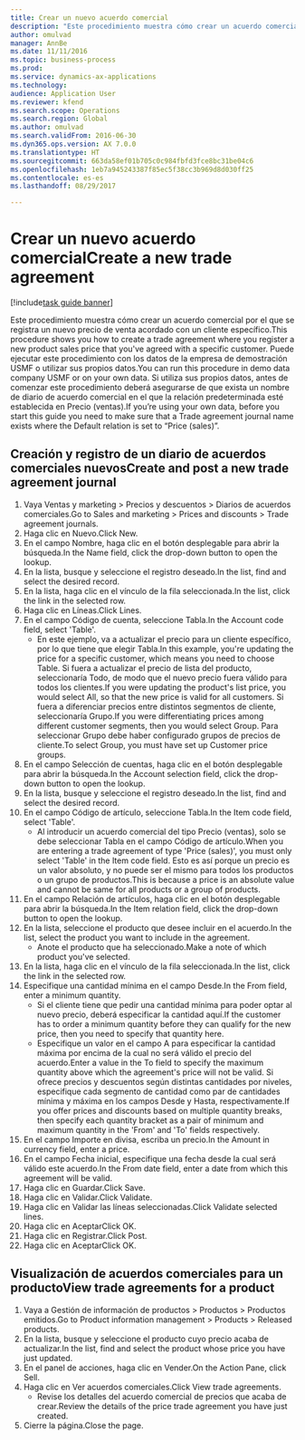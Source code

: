 ```yaml
--- 
title: Crear un nuevo acuerdo comercial
description: "Este procedimiento muestra cómo crear un acuerdo comercial por el que se registra un nuevo precio de venta acordado con un cliente específico."
author: omulvad
manager: AnnBe
ms.date: 11/11/2016
ms.topic: business-process
ms.prod: 
ms.service: dynamics-ax-applications
ms.technology: 
audience: Application User
ms.reviewer: kfend
ms.search.scope: Operations
ms.search.region: Global
ms.author: omulvad
ms.search.validFrom: 2016-06-30
ms.dyn365.ops.version: AX 7.0.0
ms.translationtype: HT
ms.sourcegitcommit: 663da58ef01b705c0c984fbfd3fce8bc31be04c6
ms.openlocfilehash: 1eb7a945243387f85ec5f38cc3b969d8d030ff25
ms.contentlocale: es-es
ms.lasthandoff: 08/29/2017

---
```

# <a name="create-a-new-trade-agreement"></a><span data-ttu-id="e68c2-103">Crear un nuevo acuerdo comercial</span><span class="sxs-lookup"><span data-stu-id="e68c2-103">Create a new trade agreement</span></span>

[!include[task guide banner](../../includes/task-guide-banner.md)]

<span data-ttu-id="e68c2-104">Este procedimiento muestra cómo crear un acuerdo comercial por el que se registra un nuevo precio de venta acordado con un cliente específico.</span><span class="sxs-lookup"><span data-stu-id="e68c2-104">This procedure shows you how to create a trade agreement where you register a new product sales price that you've agreed with a specific customer.</span></span> <span data-ttu-id="e68c2-105">Puede ejecutar este procedimiento con los datos de la empresa de demostración USMF o utilizar sus propios datos.</span><span class="sxs-lookup"><span data-stu-id="e68c2-105">You can run this procedure in demo data company USMF or on your own data.</span></span> <span data-ttu-id="e68c2-106">Si utiliza sus propios datos, antes de comenzar este procedimiento deberá asegurarse de que exista un nombre de diario de acuerdo comercial en el que la relación predeterminada esté establecida en Precio (ventas).</span><span class="sxs-lookup"><span data-stu-id="e68c2-106">If you’re using your own data, before you start this guide you need to make sure that a Trade agreement journal name exists where the Default relation is set to “Price (sales)”.</span></span>


## <a name="create-and-post-a-new-trade-agreement-journal"></a><span data-ttu-id="e68c2-107">Creación y registro de un diario de acuerdos comerciales nuevos</span><span class="sxs-lookup"><span data-stu-id="e68c2-107">Create and post a new trade agreement journal</span></span>
1. <span data-ttu-id="e68c2-108">Vaya Ventas y marketing > Precios y descuentos > Diarios de acuerdos comerciales.</span><span class="sxs-lookup"><span data-stu-id="e68c2-108">Go to Sales and marketing > Prices and discounts > Trade agreement journals.</span></span>
2. <span data-ttu-id="e68c2-109">Haga clic en Nuevo.</span><span class="sxs-lookup"><span data-stu-id="e68c2-109">Click New.</span></span>
3. <span data-ttu-id="e68c2-110">En el campo Nombre, haga clic en el botón desplegable para abrir la búsqueda.</span><span class="sxs-lookup"><span data-stu-id="e68c2-110">In the Name field, click the drop-down button to open the lookup.</span></span>
4. <span data-ttu-id="e68c2-111">En la lista, busque y seleccione el registro deseado.</span><span class="sxs-lookup"><span data-stu-id="e68c2-111">In the list, find and select the desired record.</span></span>
5. <span data-ttu-id="e68c2-112">En la lista, haga clic en el vínculo de la fila seleccionada.</span><span class="sxs-lookup"><span data-stu-id="e68c2-112">In the list, click the link in the selected row.</span></span>
6. <span data-ttu-id="e68c2-113">Haga clic en Líneas.</span><span class="sxs-lookup"><span data-stu-id="e68c2-113">Click Lines.</span></span>
7. <span data-ttu-id="e68c2-114">En el campo Código de cuenta, seleccione Tabla.</span><span class="sxs-lookup"><span data-stu-id="e68c2-114">In the Account code field, select 'Table'.</span></span>
    * <span data-ttu-id="e68c2-115">En este ejemplo, va a actualizar el precio para un cliente específico, por lo que tiene que elegir Tabla.</span><span class="sxs-lookup"><span data-stu-id="e68c2-115">In this example, you're updating the price for a specific customer, which means you need to choose Table.</span></span> <span data-ttu-id="e68c2-116">Si fuera a actualizar el precio de lista del producto, seleccionaría Todo, de modo que el nuevo precio fuera válido para todos los clientes.</span><span class="sxs-lookup"><span data-stu-id="e68c2-116">If you were updating the product's list price, you would select All, so that the new price is valid for all customers.</span></span> <span data-ttu-id="e68c2-117">Si fuera a diferenciar precios entre distintos segmentos de cliente, seleccionaría Grupo.</span><span class="sxs-lookup"><span data-stu-id="e68c2-117">If you were differentiating prices among different customer segments, then you would select Group.</span></span> <span data-ttu-id="e68c2-118">Para seleccionar Grupo debe haber configurado grupos de precios de cliente.</span><span class="sxs-lookup"><span data-stu-id="e68c2-118">To select Group, you must have set up Customer price groups.</span></span>  
8. <span data-ttu-id="e68c2-119">En el campo Selección de cuentas, haga clic en el botón desplegable para abrir la búsqueda.</span><span class="sxs-lookup"><span data-stu-id="e68c2-119">In the Account selection field, click the drop-down button to open the lookup.</span></span>
9. <span data-ttu-id="e68c2-120">En la lista, busque y seleccione el registro deseado.</span><span class="sxs-lookup"><span data-stu-id="e68c2-120">In the list, find and select the desired record.</span></span>
10. <span data-ttu-id="e68c2-121">En el campo Código de artículo, seleccione Tabla.</span><span class="sxs-lookup"><span data-stu-id="e68c2-121">In the Item code field, select 'Table'.</span></span>
    * <span data-ttu-id="e68c2-122">Al introducir un acuerdo comercial del tipo Precio (ventas), solo se debe seleccionar Tabla en el campo Código de artículo.</span><span class="sxs-lookup"><span data-stu-id="e68c2-122">When you are entering a trade agreement of type 'Price (sales)', you must only select 'Table' in the Item code field.</span></span> <span data-ttu-id="e68c2-123">Esto es así porque un precio es un valor absoluto, y no puede ser el mismo para todos los productos o un grupo de productos.</span><span class="sxs-lookup"><span data-stu-id="e68c2-123">This is because a price is an absolute value and cannot be same for all products or a group of products.</span></span>  
11. <span data-ttu-id="e68c2-124">En el campo Relación de artículos, haga clic en el botón desplegable para abrir la búsqueda.</span><span class="sxs-lookup"><span data-stu-id="e68c2-124">In the Item relation field, click the drop-down button to open the lookup.</span></span>
12. <span data-ttu-id="e68c2-125">En la lista, seleccione el producto que desee incluir en el acuerdo.</span><span class="sxs-lookup"><span data-stu-id="e68c2-125">In the list, select the product you want to include in the agreement.</span></span>
    * <span data-ttu-id="e68c2-126">Anote el producto que ha seleccionado.</span><span class="sxs-lookup"><span data-stu-id="e68c2-126">Make a note of which product you've selected.</span></span>  
13. <span data-ttu-id="e68c2-127">En la lista, haga clic en el vínculo de la fila seleccionada.</span><span class="sxs-lookup"><span data-stu-id="e68c2-127">In the list, click the link in the selected row.</span></span>
14. <span data-ttu-id="e68c2-128">Especifique una cantidad mínima en el campo Desde.</span><span class="sxs-lookup"><span data-stu-id="e68c2-128">In the From field, enter a minimum quantity.</span></span>
    * <span data-ttu-id="e68c2-129">Si el cliente tiene que pedir una cantidad mínima para poder optar al nuevo precio, deberá especificar la cantidad aquí.</span><span class="sxs-lookup"><span data-stu-id="e68c2-129">If the customer has to order a minimum quantity  before they can qualify for the new price, then you need to specify that quantity here.</span></span>  
    * <span data-ttu-id="e68c2-130">Especifique un valor en el campo A para especificar la cantidad máxima por encima de la cual no será válido el precio del acuerdo.</span><span class="sxs-lookup"><span data-stu-id="e68c2-130">Enter a value in the To field to specify the maximum quantity above which the agreement's price will not be valid.</span></span> <span data-ttu-id="e68c2-131">Si ofrece precios y descuentos según distintas cantidades por niveles, especifique cada segmento de cantidad como par de cantidades mínima y máxima en los campos Desde y Hasta, respectivamente.</span><span class="sxs-lookup"><span data-stu-id="e68c2-131">If you offer prices and discounts based on multiple quantity breaks, then specify each quantity bracket as a pair of minimum and maximum quantity in the 'From' and 'To' fields respectively.</span></span>  
15. <span data-ttu-id="e68c2-132">En el campo Importe en divisa, escriba un precio.</span><span class="sxs-lookup"><span data-stu-id="e68c2-132">In the Amount in currency field, enter a price.</span></span>
16. <span data-ttu-id="e68c2-133">En el campo Fecha inicial, especifique una fecha desde la cual será válido este acuerdo.</span><span class="sxs-lookup"><span data-stu-id="e68c2-133">In the From date field, enter a date from which this agreement will be valid.</span></span>
17. <span data-ttu-id="e68c2-134">Haga clic en Guardar.</span><span class="sxs-lookup"><span data-stu-id="e68c2-134">Click Save.</span></span>
18. <span data-ttu-id="e68c2-135">Haga clic en Validar.</span><span class="sxs-lookup"><span data-stu-id="e68c2-135">Click Validate.</span></span>
19. <span data-ttu-id="e68c2-136">Haga clic en Validar las líneas seleccionadas.</span><span class="sxs-lookup"><span data-stu-id="e68c2-136">Click Validate selected lines.</span></span>
20. <span data-ttu-id="e68c2-137">Haga clic en Aceptar</span><span class="sxs-lookup"><span data-stu-id="e68c2-137">Click OK.</span></span>
21. <span data-ttu-id="e68c2-138">Haga clic en Registrar.</span><span class="sxs-lookup"><span data-stu-id="e68c2-138">Click Post.</span></span>
22. <span data-ttu-id="e68c2-139">Haga clic en Aceptar</span><span class="sxs-lookup"><span data-stu-id="e68c2-139">Click OK.</span></span>

## <a name="view-trade-agreements-for-a-product"></a><span data-ttu-id="e68c2-140">Visualización de acuerdos comerciales para un producto</span><span class="sxs-lookup"><span data-stu-id="e68c2-140">View trade agreements for a product</span></span>
1. <span data-ttu-id="e68c2-141">Vaya a Gestión de información de productos > Productos > Productos emitidos.</span><span class="sxs-lookup"><span data-stu-id="e68c2-141">Go to Product information management > Products > Released products.</span></span>
2. <span data-ttu-id="e68c2-142">En la lista, busque y seleccione el producto cuyo precio acaba de actualizar.</span><span class="sxs-lookup"><span data-stu-id="e68c2-142">In the list, find and select the product whose price you have just updated.</span></span>
3. <span data-ttu-id="e68c2-143">En el panel de acciones, haga clic en Vender.</span><span class="sxs-lookup"><span data-stu-id="e68c2-143">On the Action Pane, click Sell.</span></span>
4. <span data-ttu-id="e68c2-144">Haga clic en Ver acuerdos comerciales.</span><span class="sxs-lookup"><span data-stu-id="e68c2-144">Click View trade agreements.</span></span>
    * <span data-ttu-id="e68c2-145">Revise los detalles del acuerdo comercial de precios que acaba de crear.</span><span class="sxs-lookup"><span data-stu-id="e68c2-145">Review the details of the price trade agreement you have just created.</span></span>    
5. <span data-ttu-id="e68c2-146">Cierre la página.</span><span class="sxs-lookup"><span data-stu-id="e68c2-146">Close the page.</span></span>


